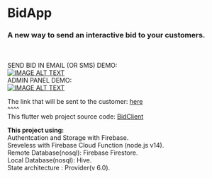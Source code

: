 # BidApp

<h3>A new way to send an interactive bid to your customers.</h3>

<br><br>
SEND BID IN EMAIL (OR SMS) DEMO:
<br>
[![IMAGE ALT TEXT](http://img.youtube.com/vi/snMxltLmehE/0.jpg)](http://www.youtube.com/watch?v=snMxltLmehE "BidApp create new bid demo")
<br>
ADMIN PANEL DEMO:
<br>
[![IMAGE ALT TEXT](http://img.youtube.com/vi/0zgNTF5M7XM/0.jpg)](https://www.youtube.com/watch?v=0zgNTF5M7XM "BidApp Admib panel demo")



The link that will be sent to the customer: <a href="https://lproject-a1460.web.app/?tenant=XMqoQLgYxIi1u9Bfwh6U&bid=l9MURjFO95gRSTONymmi&creator=lhDqqZZPHMUExcOa5YfQCEtg70p2">here</a>
<br>
^^^^ 
<br>
This flutter web project source code: <a href = "https://github.com/DorDorel/bid-client"> BidClient</a>


<strong> This project using: </strong> <br>
Authentcation and Storage with Firebase.
<br>
Sreveless with Firebase Cloud Function (node.js v14).
<br>
Remote Database(nosql): Firebase Firestore.
<br>
Local Database(nosql): Hive.
<br>
State architecture : Provider(v 6.0).
<br>

